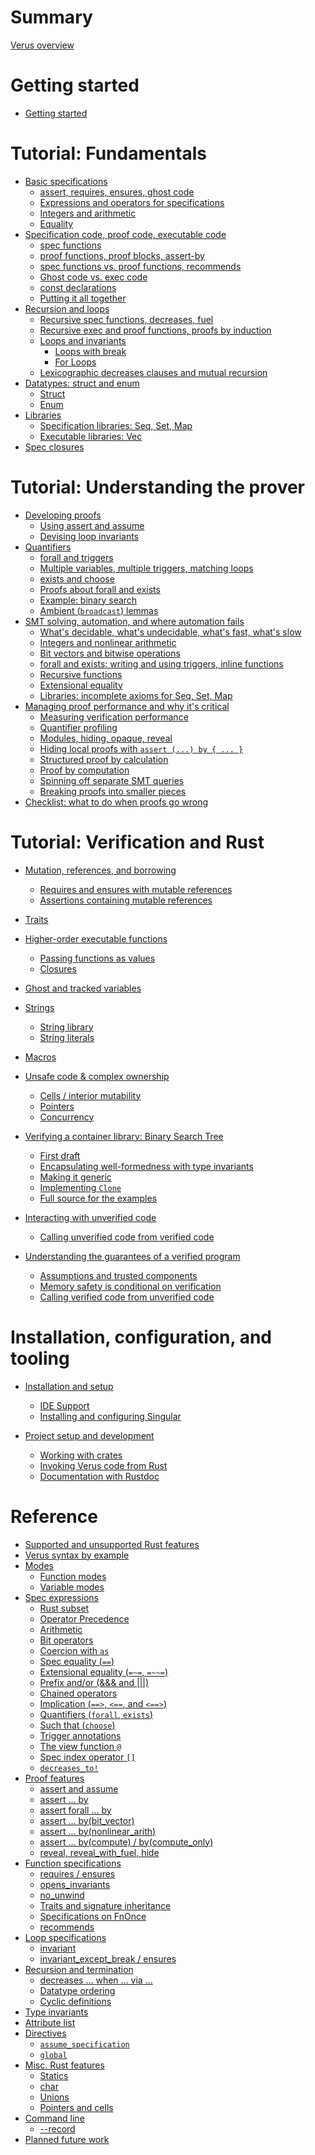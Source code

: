# Summary

[Verus overview](./overview.md)

# Getting started

- [Getting started](./getting_started.md)

# Tutorial: Fundamentals

- [Basic specifications](specs.md)
    - [assert, requires, ensures, ghost code](./requires_ensures.md)
    - [Expressions and operators for specifications](./operators.md)
    - [Integers and arithmetic](./integers.md)
    - [Equality](./equality.md)
- [Specification code, proof code, executable code](modes.md)
    - [spec functions](spec_functions.md)
    - [proof functions, proof blocks, assert-by](proof_functions.md)
    - [spec functions vs. proof functions, recommends](spec_vs_proof.md)
    - [Ghost code vs. exec code](ghost_vs_exec.md)
    - [const declarations](const.md)
    - [Putting it all together](triangle.md)
- [Recursion and loops](recursion_loops.md)
    - [Recursive spec functions, decreases, fuel](recursion.md)
    - [Recursive exec and proof functions, proofs by induction](induction.md)
    - [Loops and invariants](while.md)
        - [Loops with break](break.md)
        - [For Loops](for.md)
    - [Lexicographic decreases clauses and mutual recursion](lex_mutual.md)
- [Datatypes: struct and enum](datatypes.md)
    - [Struct](datatypes_struct.md)
    - [Enum](datatypes_enum.md)
- [Libraries](vstd.md)
    - [Specification libraries: Seq, Set, Map](spec_lib.md)
    - [Executable libraries: Vec](exec_lib.md)
- [Spec closures](spec_closures.md)

# Tutorial: Understanding the prover

- [Developing proofs](develop_proofs.md)
    - [Using assert and assume](assert_assume.md)
    - [Devising loop invariants](invariants.md)
- [Quantifiers](quants.md)
    - [forall and triggers](forall.md)
    - [Multiple variables, multiple triggers, matching loops](multitriggers.md)
    - [exists and choose](exists.md)
    - [Proofs about forall and exists](quantproofs.md)
    - [Example: binary search](binary_search.md)
    - [Ambient (`broadcast`) lemmas](broadcast_proof.md)
- [SMT solving, automation, and where automation fails](smt_failures.md)
    - [What's decidable, what's undecidable, what's fast, what's slow]() <!--- Chris --->
    - [Integers and nonlinear arithmetic](nonlinear.md)
    - [Bit vectors and bitwise operations](bitvec.md)
    - [forall and exists: writing and using triggers, inline functions]() <!--- Chris --->
    - [Recursive functions]() <!--- Chris --->
    - [Extensional equality](extensional_equality.md)
    - [Libraries: incomplete axioms for Seq, Set, Map]() <!--- Chris --->
- [Managing proof performance and why it's critical](smt_perf_overview.md)
    - [Measuring verification performance](performance.md)
    - [Quantifier profiling](profiling.md)
    - [Modules, hiding, opaque, reveal]() <!--- Chris --->
    - [Hiding local proofs with `assert (...) by { ... }`](assert_by.md)
    - [Structured proof by calculation](calc.md)
    - [Proof by computation](assert_by_compute.md)
    - [Spinning off separate SMT queries]()
    - [Breaking proofs into smaller pieces](breaking_proofs_into_pieces.md)
- [Checklist: what to do when proofs go wrong](checklist.md)

# Tutorial: Verification and Rust

- [Mutation, references, and borrowing]() <!--- Andrea --->
    - [Requires and ensures with mutable references]() <!--- Andrea --->
    - [Assertions containing mutable references]() <!--- Andrea --->
- [Traits]()
- [Higher-order executable functions](./higher-order-fns.md)
    - [Passing functions as values](./exec_funs_as_values.md)
    - [Closures](./exec_closures.md)
- [Ghost and tracked variables]()
- [Strings]() <!--- Andrea --->
    - [String library]() <!--- Andrea --->
    - [String literals]() <!--- Andrea --->
- [Macros]()

- [Unsafe code & complex ownership](./complex_ownership.md)
  - [Cells / interior mutability](./interior_mutability.md)
  - [Pointers](./pointers.md)
  - [Concurrency](concurrency.md)

- [Verifying a container library: Binary Search Tree](./container_bst.md)
  - [First draft](./container_bst_first_draft.md)
  - [Encapsulating well-formedness with type invariants](./container_bst_type_invariant.md)
  - [Making it generic](./container_bst_generic.md)
  - [Implementing `Clone`](./container_bst_clone.md)
  - [Full source for the examples](./container_bst_all_source.md)

- [Interacting with unverified code]()
  - [Calling unverified code from verified code](./calling-unverified-from-unverified.md)

- [Understanding the guarantees of a verified program](./guarantees.md)
  - [Assumptions and trusted components](./tcb.md)
  - [Memory safety is conditional on verification](./memory-safety.md)
  - [Calling verified code from unverified code](./call-from-unverified-code.md)

# Installation, configuration, and tooling

- [Installation and setup]()
  - [IDE Support](ide_support.md)
  - [Installing and configuring Singular](./install-singular.md)

- [Project setup and development]()
  - [Working with crates]()
  - [Invoking Verus code from Rust]()
  - [Documentation with Rustdoc](./verusdoc.md)

# Reference

- [Supported and unsupported Rust features](./features.md)
- [Verus syntax by example](syntax.md)
- [Modes]()
  - [Function modes]()
  - [Variable modes](./reference-var-modes.md)
- [Spec expressions](./spec-expressions.md)
  - [Rust subset](./spec-rust-subset.md)
  - [Operator Precedence](./spec-operator-precedence.md)
  - [Arithmetic](./spec-arithmetic.md)
  - [Bit operators](./spec-bit-ops.md)
  - [Coercion with `as`](./reference-as.md)
  - [Spec equality (`==`)](./spec-equality.md)
  - [Extensional equality (`=~=`, `=~~=`)](./ref-extensional-equality.md)
  - [Prefix and/or (&&& and |||)](./prefix-and-or.md)
  - [Chained operators](./reference-chained-op.md)
  - [Implication (`==>`, `<==`, and `<==>`)](./reference-implication.md)
  - [Quantifiers (`forall`, `exists`)](./spec-quantifiers.md)
  - [Such that (`choose`)](./spec-choose.md)
  - [Trigger annotations](./trigger-annotations.md)
  - [The view function `@`](./reference-at-sign.md)
  - [Spec index operator `[]`](./reference-spec-index.md)
  - [`decreases_to!`](./reference-decreases-to.md)
- [Proof features]()
  - [assert and assume]()
  - [assert ... by](./reference-assert-by.md)
  - [assert forall ... by](./reference-assert-forall-by.md)
  - [assert ... by(bit_vector)](./reference-assert-by-bit-vector.md)
  - [assert ... by(nonlinear_arith)](./reference-assert-by-nonlinear.md)
  - [assert ... by(compute) / by(compute_only)](./reference-assert-by-compute.md)
  - [reveal, reveal_with_fuel, hide](./reference-reveal-hide.md)
- [Function specifications]()
  - [requires / ensures]()
  - [opens_invariants](./reference-opens-invariants.md)
  - [no_unwind](./reference-unwind-sig.md)
  - [Traits and signature inheritance](./reference-signature-inheritance.md)
  - [Specifications on FnOnce](./reference-signature-fnonce.md)
  - [recommends]()
- [Loop specifications]()
  - [invariant]()
  - [invariant_except_break / ensures]()
- [Recursion and termination]()
  - [decreases ... when ... via ...](./reference-decreases.md)
  - [Datatype ordering]()
  - [Cyclic definitions]()
- [Type invariants](./reference-type-invariants.md)
- [Attribute list](./reference-attributes.md)
- [Directives]()
  - [`assume_specification`](./reference-assume-specification.md)
  - [`global`](./reference-global.md)
- [Misc. Rust features]()
  - [Statics](./static.md)
  - [char](./char.md)
  - [Unions](./reference-unions.md)
  - [Pointers and cells](./reference-pointers-cells.md)
- [Command line]()
  - [--record](./reference-flag-record.md)
- [Planned future work]()
